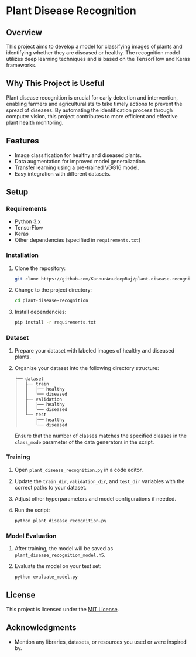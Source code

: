 # Plant Disease Recognition

## Overview

This project aims to develop a model for classifying images of plants and identifying whether they are diseased or healthy. The recognition model utilizes deep learning techniques and is based on the TensorFlow and Keras frameworks.

## Why This Project is Useful

Plant disease recognition is crucial for early detection and intervention, enabling farmers and agriculturalists to take timely actions to prevent the spread of diseases. By automating the identification process through computer vision, this project contributes to more efficient and effective plant health monitoring.

## Features

- Image classification for healthy and diseased plants.
- Data augmentation for improved model generalization.
- Transfer learning using a pre-trained VGG16 model.
- Easy integration with different datasets.

## Setup

### Requirements

- Python 3.x
- TensorFlow
- Keras
- Other dependencies (specified in `requirements.txt`)

### Installation

1. Clone the repository:

   ```bash
   git clone https://github.com/KannurAnudeepRaj/plant-disease-recognition.git
   ```

2. Change to the project directory:

   ```bash
   cd plant-disease-recognition
   ```

3. Install dependencies:

   ```bash
   pip install -r requirements.txt
   ```

### Dataset

1. Prepare your dataset with labeled images of healthy and diseased plants.

2. Organize your dataset into the following directory structure:

   ```plaintext
   ├── dataset
   │   ├── train
   │   │   ├── healthy
   │   │   └── diseased
   │   ├── validation
   │   │   ├── healthy
   │   │   └── diseased
   │   └── test
   │       ├── healthy
   │       └── diseased
   ```

   Ensure that the number of classes matches the specified classes in the `class_mode` parameter of the data generators in the script.

### Training

1. Open `plant_disease_recognition.py` in a code editor.

2. Update the `train_dir`, `validation_dir`, and `test_dir` variables with the correct paths to your dataset.

3. Adjust other hyperparameters and model configurations if needed.

4. Run the script:

   ```bash
   python plant_disease_recognition.py
   ```

### Model Evaluation

1. After training, the model will be saved as `plant_disease_recognition_model.h5`.

2. Evaluate the model on your test set:

   ```bash
   python evaluate_model.py
   ```

## License

This project is licensed under the [MIT License](LICENSE).

## Acknowledgments

- Mention any libraries, datasets, or resources you used or were inspired by.

